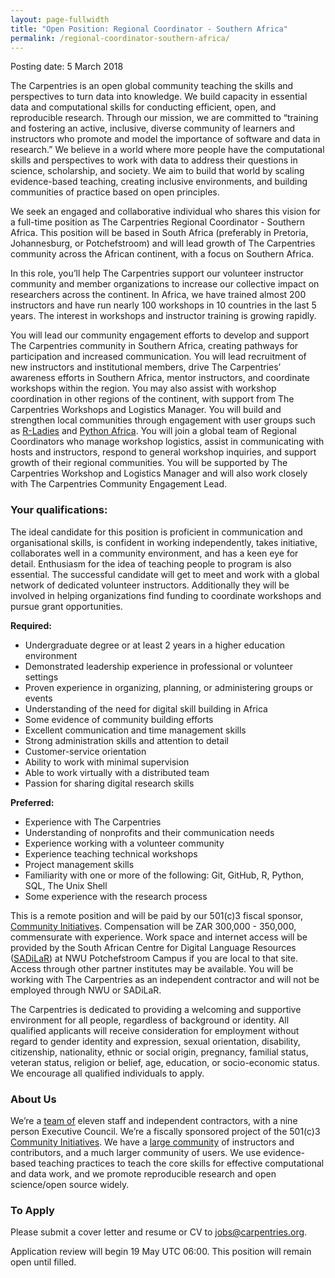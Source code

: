 ```yaml
---
layout: page-fullwidth
title: "Open Position: Regional Coordinator - Southern Africa"
permalink: /regional-coordinator-southern-africa/
---
```


Posting date: 5 March 2018

The Carpentries is an open global community teaching the skills and perspectives to turn data into knowledge. We build capacity in
essential data and computational skills for conducting efficient, open, and reproducible research. Through our mission, we are committed 
to “training and fostering an active, inclusive, diverse community of learners and instructors who promote and model the importance of 
software and data in research.” We believe in a world where more people have the computational skills and perspectives to work with data 
to address their questions in science, scholarship, and society. We aim to build that world by scaling evidence-based teaching, creating 
inclusive environments, and building communities of practice based on open principles. 

We seek an engaged and collaborative individual who shares this vision for a full-time position as The Carpentries Regional 
Coordinator - Southern Africa. This position will be based in South Africa (preferably in Pretoria, Johannesburg, or Potchefstroom) and 
will lead growth of The Carpentries community across the African continent, with a focus on Southern Africa. 

In this role, you’ll help The Carpentries support our volunteer instructor community and member organizations to increase our collective
impact on researchers across the continent. In Africa, we have trained almost 200 instructors and have run nearly 100 workshops in 10 
countries in the last 5 years. The interest in workshops and instructor training is growing rapidly. 

You will lead our community engagement efforts to develop and support The Carpentries community in Southern Africa, creating pathways for
participation and increased communication. You will lead recruitment of new instructors and institutional members, drive The Carpentries’
awareness efforts in Southern Africa, mentor instructors, and coordinate workshops within the region. You may also assist with workshop 
coordination in other regions of the continent, with support from The Carpentries Workshops and Logistics Manager. You will build and 
strengthen local communities through engagement with user groups such as 
[R-Ladies](https://rladies.org/) and [Python Africa](https://africa.python.org/en/). You will join a global team of 
Regional Coordinators who manage workshop logistics, assist in communicating with hosts and instructors, respond to general workshop 
inquiries, and support growth of their regional communities. You will be supported by The Carpentries Workshop and Logistics Manager and
will also work closely with The Carpentries Community Engagement Lead. 

### Your qualifications:
The ideal candidate for this position is proficient in communication and organisational skills, is confident in working independently, 
takes initiative, collaborates well in a community environment, and has a keen eye for detail. Enthusiasm for the idea of teaching people 
to program is also essential. The successful candidate will get to meet and work with a global network of dedicated volunteer 
instructors. Additionally they will be involved in helping organizations find funding to coordinate workshops and pursue grant 
opportunities. 

**Required:**
- Undergraduate degree or at least 2 years in a higher education environment
- Demonstrated leadership experience in professional or volunteer settings
- Proven experience in organizing, planning, or administering groups or events
- Understanding of the need for digital skill building in Africa
- Some evidence of community building efforts
- Excellent communication and time management skills
- Strong administration skills and attention to detail
- Customer-service orientation
- Ability to work with minimal supervision
- Able to work virtually with a distributed team
- Passion for sharing digital research skills

**Preferred:**
- Experience with The Carpentries
- Understanding of nonprofits and their communication needs
- Experience working with a volunteer community
- Experience teaching technical workshops
- Project management skills
- Familiarity with one or more of the following: Git, GitHub, R, Python, SQL, The Unix Shell
- Some experience with the research process

This is a remote position and will be paid by our 501(c)3 fiscal sponsor, [Community Initiatives](http://communityin.org/). Compensation will be 
ZAR 300,000 - 350,000, commensurate with experience. Work space and internet access will be provided by the South African Centre for 
Digital Language Resources ([SADiLaR](https://www.sadilar.org/index.php)) at NWU Potchefstroom Campus if you are local to that site. Access through other partner institutes 
may be available. You will be working with The Carpentries as an independent contractor and will not be employed through NWU or SADiLaR.

The Carpentries is dedicated to providing a welcoming and supportive environment for all people, regardless of background or identity. 
All qualified applicants will receive consideration for employment without regard to gender identity and expression, sexual orientation, 
disability, citizenship, nationality, ethnic or social origin, pregnancy, familial status, veteran status, religion or belief, age, 
education, or socio-economic status. We encourage all qualified individuals to apply. 
 
### About Us 
We’re a [team of](https://carpentries.org/team/) eleven staff and independent contractors, with a nine person Executive Council. We’re a fiscally sponsored 
project of the 501(c)3 [Community Initiatives](http://communityin.org/). We have a [large community](https://carpentries.org/instructors/) of instructors and contributors, and a much larger community of 
users. We use evidence-based teaching practices to teach the core skills for effective computational and data work, and we promote 
reproducible research and open science/open source widely.
 
### To Apply
 
Please submit a cover letter and resume or CV to [jobs@carpentries.org](mailto:jobs@carpentries.org).
 
Application review will begin 19 May UTC 06:00. This position will remain open until filled.

